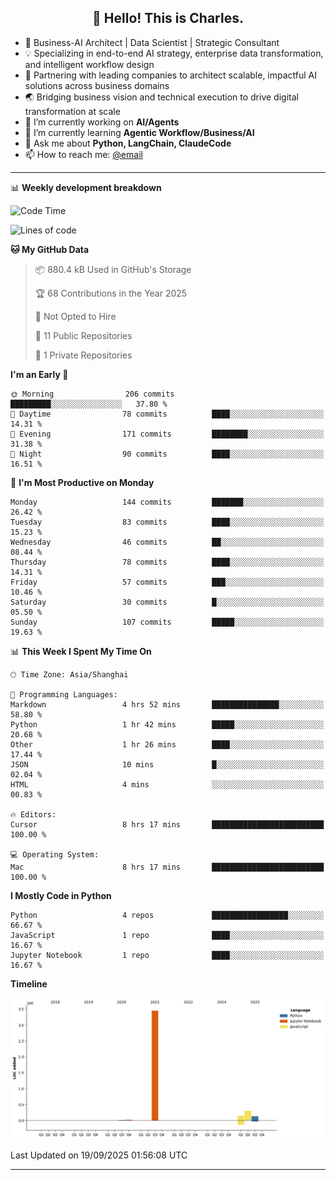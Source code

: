 <h2 align="center">👋 Hello! This is Charles.</h2>
<!--<p align="center">
  <a href="https://blog.athulcyriac.co">Blog</a> •
  <a href="https://twitter.com/athulcajay">Twitter</a>
</p>-->



-  🚀 Business-AI Architect | Data Scientist | Strategic Consultant
-  💡 Specializing in end-to-end AI strategy, enterprise data transformation, and intelligent workflow design
-  🏢 Partnering with leading companies to architect scalable, impactful AI solutions across business domains
-  🌏 Bridging business vision and technical execution to drive digital transformation at scale
- 🔭 I’m currently working on **AI/Agents**
- 🌱 I’m currently learning **Agentic Workflow/Business/AI**
- 💬 Ask me about **Python, LangChain, ClaudeCode**
- 📫 How to reach me: [@email](liuxinhe@outlook.com)

-------
📊 **Weekly development breakdown**
<!--START_SECTION:waka-->
![Code Time](http://img.shields.io/badge/Code%20Time-144%20hrs%2019%20mins-blue)

![Lines of code](https://img.shields.io/badge/From%20Hello%20World%20I%27ve%20Written-4.1%20million%20lines%20of%20code-blue)

**🐱 My GitHub Data** 

> 📦 880.4 kB Used in GitHub's Storage 
 > 
> 🏆 68 Contributions in the Year 2025
 > 
> 🚫 Not Opted to Hire
 > 
> 📜 11 Public Repositories 
 > 
> 🔑 1 Private Repositories 
 > 
**I'm an Early 🐤** 

```text
🌞 Morning                206 commits         █████████░░░░░░░░░░░░░░░░   37.80 % 
🌆 Daytime                78 commits          ████░░░░░░░░░░░░░░░░░░░░░   14.31 % 
🌃 Evening                171 commits         ████████░░░░░░░░░░░░░░░░░   31.38 % 
🌙 Night                  90 commits          ████░░░░░░░░░░░░░░░░░░░░░   16.51 % 
```
📅 **I'm Most Productive on Monday** 

```text
Monday                   144 commits         ███████░░░░░░░░░░░░░░░░░░   26.42 % 
Tuesday                  83 commits          ████░░░░░░░░░░░░░░░░░░░░░   15.23 % 
Wednesday                46 commits          ██░░░░░░░░░░░░░░░░░░░░░░░   08.44 % 
Thursday                 78 commits          ████░░░░░░░░░░░░░░░░░░░░░   14.31 % 
Friday                   57 commits          ███░░░░░░░░░░░░░░░░░░░░░░   10.46 % 
Saturday                 30 commits          █░░░░░░░░░░░░░░░░░░░░░░░░   05.50 % 
Sunday                   107 commits         █████░░░░░░░░░░░░░░░░░░░░   19.63 % 
```


📊 **This Week I Spent My Time On** 

```text
🕑︎ Time Zone: Asia/Shanghai

💬 Programming Languages: 
Markdown                 4 hrs 52 mins       ███████████████░░░░░░░░░░   58.80 % 
Python                   1 hr 42 mins        █████░░░░░░░░░░░░░░░░░░░░   20.68 % 
Other                    1 hr 26 mins        ████░░░░░░░░░░░░░░░░░░░░░   17.44 % 
JSON                     10 mins             █░░░░░░░░░░░░░░░░░░░░░░░░   02.04 % 
HTML                     4 mins              ░░░░░░░░░░░░░░░░░░░░░░░░░   00.83 % 

🔥 Editors: 
Cursor                   8 hrs 17 mins       █████████████████████████   100.00 % 

💻 Operating System: 
Mac                      8 hrs 17 mins       █████████████████████████   100.00 % 
```

**I Mostly Code in Python** 

```text
Python                   4 repos             █████████████████░░░░░░░░   66.67 % 
JavaScript               1 repo              ████░░░░░░░░░░░░░░░░░░░░░   16.67 % 
Jupyter Notebook         1 repo              ████░░░░░░░░░░░░░░░░░░░░░   16.67 % 
```



**Timeline**

![Lines of Code chart](https://raw.githubusercontent.com/XinheLIU/XinheLIU/master/assets/bar_graph.png)


 Last Updated on 19/09/2025 01:56:08 UTC
<!--END_SECTION:waka-->
-------
<!--**XinheLIU/XinheLIU** is a ✨ _special_ ✨ repository because its `README.md` (this file) appears on your GitHub profile.
